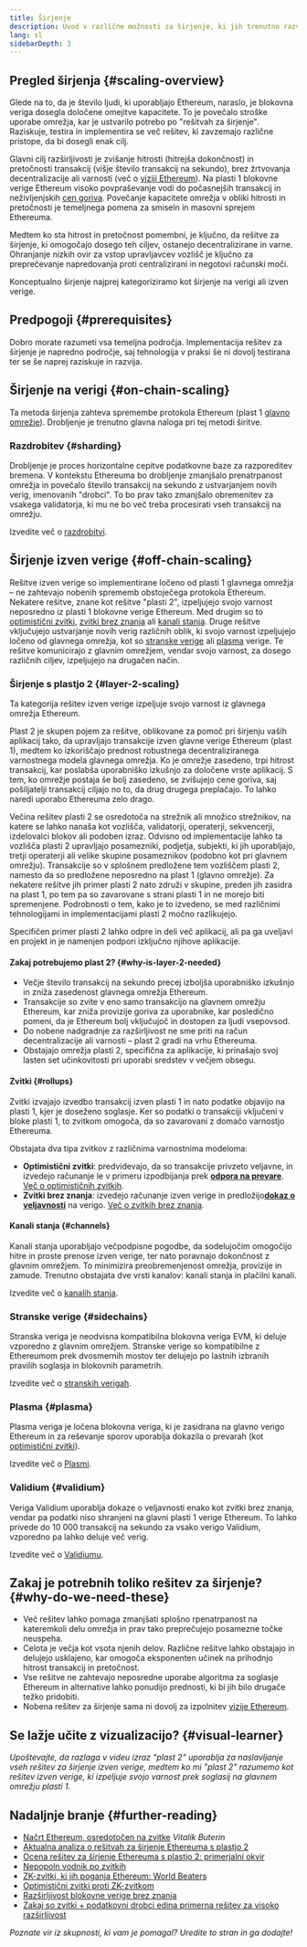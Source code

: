 ```yaml
---
title: Širjenje
description: Uvod v različne možnosti za širjenje, ki jih trenutno razvija skupnost Ethereum.
lang: sl
sidebarDepth: 3
---
```


## Pregled širjenja {#scaling-overview}

Glede na to, da je število ljudi, ki uporabljajo Ethereum, naraslo, je blokovna veriga dosegla določene omejitve kapacitete. To je povečalo stroške uporabe omrežja, kar je ustvarilo potrebo po "rešitvah za širjenje". Raziskuje, testira in implementira se več rešitev, ki zavzemajo različne pristope, da bi dosegli enak cilj.

Glavni cilj razširljivosti je zvišanje hitrosti (hitrejša dokončnost) in pretočnosti transakcij (višje število transakcij na sekundo), brez žrtvovanja decentralizacije ali varnosti (več o [viziji Ethereum](/roadmap/vision/)). Na plasti 1 blokovne verige Ethereum visoko povpraševanje vodi do počasnejših transakcij in neživljenjskih [cen goriva](/developers/docs/gas/). Povečanje kapacitete omrežja v obliki hitrosti in pretočnosti je temeljnega pomena za smiseln in masovni sprejem Ethereuma.

Medtem ko sta hitrost in pretočnost pomembni, je ključno, da rešitve za širjenje, ki omogočajo dosego teh ciljev, ostanejo decentralizirane in varne. Ohranjanje nizkih ovir za vstop upravljavcev vozlišč je ključno za preprečevanje napredovanja proti centralizirani in negotovi računski moči.

Konceptualno širjenje najprej kategoriziramo kot širjenje na verigi ali izven verige.

## Predpogoji {#prerequisites}

Dobro morate razumeti vsa temeljna področja. Implementacija rešitev za širjenje je napredno področje, saj tehnologija v praksi še ni dovolj testirana ter se še naprej raziskuje in razvija.

## Širjenje na verigi {#on-chain-scaling}

Ta metoda širjenja zahteva spremembe protokola Ethereum (plast 1 [glavno omrežje](/glossary/#mainnet)). Drobljenje je trenutno glavna naloga pri tej metodi širitve.

### Razdrobitev {#sharding}

Drobljenje je proces horizontalne cepitve podatkovne baze za razporeditev bremena. V kontekstu Ethereuma bo drobljenje zmanjšalo prenatrpanost omrežja in povečalo število transakcij na sekundo z ustvarjanjem novih verig, imenovanih "drobci". To bo prav tako zmanjšalo obremenitev za vsakega validatorja, ki mu ne bo več treba procesirati vseh transakcij na omrežju.

Izvedite več o [razdrobitvi](/roadmap/danksharding/).

## Širjenje izven verige {#off-chain-scaling}

Rešitve izven verige so implementirane ločeno od plasti 1 glavnega omrežja – ne zahtevajo nobenih sprememb obstoječega protokola Ethereum. Nekatere rešitve, znane kot rešitve "plasti 2", izpeljujejo svojo varnost neposredno iz plasti 1 blokovne verige Ethereum. Med drugim so to [optimistični zvitki](/developers/docs/scaling/optimistic-rollups/), [zvitki brez znanja](/developers/docs/scaling/zk-rollups/) ali [kanali stanja](/developers/docs/scaling/state-channels/). Druge rešitve vključujejo ustvarjanje novih verig različnih oblik, ki svojo varnost izpeljujejo ločeno od glavnega omrežja, kot so [stranske verige](#sidechains) ali [plasma](#plasma) verige. Te rešitve komunicirajo z glavnim omrežjem, vendar svojo varnost, za dosego različnih ciljev, izpeljujejo na drugačen način.

### Širjenje s plastjo 2 {#layer-2-scaling}

Ta kategorija rešitev izven verige izpeljuje svojo varnost iz glavnega omrežja Ethereum.

Plast 2 je skupen pojem za rešitve, oblikovane za pomoč pri širjenju vaših aplikacij tako, da upravljajo transakcije izven glavne verige Ethereum (plast 1), medtem ko izkoriščajo prednost robustnega decentraliziranega varnostnega modela glavnega omrežja. Ko je omrežje zasedeno, trpi hitrost transakcij, kar poslabša uporabniško izkušnjo za določene vrste aplikacij. S tem, ko omrežje postaja še bolj zasedeno, se zvišujejo cene goriva, saj pošiljatelji transakcij ciljajo no to, da drug drugega preplačajo. To lahko naredi uporabo Ethereuma zelo drago.

Večina rešitev plasti 2 se osredotoča na strežnik ali množico strežnikov, na katere se lahko nanaša kot vozlišča, validatorji, operaterji, sekvencerji, izdelovalci blokov ali podoben izraz. Odvisno od implementacije lahko ta vozlišča plasti 2 upravljajo posamezniki, podjetja, subjekti, ki jih uporabljajo, tretji operaterji ali velike skupine posameznikov (podobno kot pri glavnem omrežju). Transakcije so v splošnem predložene tem vozliščem plasti 2, namesto da so predložene neposredno na plast 1 (glavno omrežje). Za nekatere rešitve jih primer plasti 2 nato združi v skupine, preden jih zasidra na plast 1, po tem pa so zavarovane s strani plasti 1 in ne morejo biti spremenjene. Podrobnosti o tem, kako je to izvedeno, se med različnimi tehnologijami in implementacijami plasti 2 močno razlikujejo.

Specifičen primer plasti 2 lahko odpre in deli več aplikacij, ali pa ga uveljavi en projekt in je namenjen podpori izključno njihove aplikacije.

#### Zakaj potrebujemo plast 2? {#why-is-layer-2-needed}

- Večje število transakcij na sekundo precej izboljša uporabniško izkušnjo in zniža zasedenost glavnega omrežja Ethereum.
- Transakcije so zvite v eno samo transakcijo na glavnem omrežju Ethereum, kar zniža provizije goriva za uporabnike, kar posledično pomeni, da je Ethereum bolj vključujoč in dostopen za ljudi vsepovsod.
- Do nobene nadgradnje za razširljivost ne sme priti na račun decentralizacije ali varnosti – plast 2 gradi na vrhu Ethereuma.
- Obstajajo omrežja plasti 2, specifična za aplikacije, ki prinašajo svoj lasten set učinkovitosti pri uporabi sredstev v večjem obsegu.

#### Zvitki {#rollups}

Zvitki izvajajo izvedbo transakcij izven plasti 1 in nato podatke objavijo na plasti 1, kjer je doseženo soglasje. Ker so podatki o transakciji vključeni v bloke plasti 1, to zvitkom omogoča, da so zavarovani z domačo varnostjo Ethereuma.

Obstajata dva tipa zvitkov z različnima varnostnima modeloma:

- **Optimistični zvitki**: predvidevajo, da so transakcije privzeto veljavne, in izvedejo računanje le v primeru izpodbijanja prek [**odpora na prevare**](/glossary/#fraud-proof). [Več o optimističnih zvitkih](/developers/docs/scaling/optimistic-rollups/).
- **Zvitki brez znanja**: izvedejo računanje izven verige in predložijo[**dokaz o veljavnosti**](/glossary/#validity-proof) na verigo. [Več o zvitkih brez znanja](/developers/docs/scaling/zk-rollups/).

#### Kanali stanja {#channels}

Kanali stanja uporabljajo večpodpisne pogodbe, da sodelujočim omogočijo hitre in proste prenose izven verige, ter nato poravnajo dokončnost z glavnim omrežjem. To minimizira preobremenjenost omrežja, provizije in zamude. Trenutno obstajata dve vrsti kanalov: kanali stanja in plačilni kanali.

Izvedite več o [kanalih stanja](/developers/docs/scaling/state-channels/).

### Stranske verige {#sidechains}

Stranska veriga je neodvisna kompatibilna blokovna veriga EVM, ki deluje vzporedno z glavnim omrežjem. Stranske verige so kompatibilne z Ethereumom prek dvosmernih mostov ter delujejo po lastnih izbranih pravilih soglasja in blokovnih parametrih.

Izvedite več o [stranskih verigah](/developers/docs/scaling/sidechains/).

### Plasma {#plasma}

Plasma veriga je ločena blokovna veriga, ki je zasidrana na glavno verigo Ethereum in za reševanje sporov uporablja dokazila o prevarah (kot [optimistični zvitki](/developers/docs/scaling/optimistic-rollups/)).

Izvedite več o [Plasmi](/developers/docs/scaling/plasma/).

### Validium {#validium}

Veriga Validium uporablja dokaze o veljavnosti enako kot zvitki brez znanja, vendar pa podatki niso shranjeni na glavni plasti 1 verige Ethereum. To lahko privede do 10 000 transakcij na sekundo za vsako verigo Validium, vzporedno pa lahko deluje več verig.

Izvedite več o [Validiumu](/developers/docs/scaling/validium/).

## Zakaj je potrebnih toliko rešitev za širjenje? {#why-do-we-need-these}

- Več rešitev lahko pomaga zmanjšati splošno rpenatrpanost na kateremkoli delu omrežja in prav tako preprečujejo posamezne točke neuspeha.
- Celota je večja kot vsota njenih delov. Različne rešitve lahko obstajajo in delujejo usklajeno, kar omogoča eksponenten učinek na prihodnjo hitrost transakcij in pretočnost.
- Vse rešitve ne zahtevajo neposredne uporabe algoritma za soglasje Ethereum in alternative lahko ponudijo prednosti, ki bi jih bilo drugače težko pridobiti.
- Nobena rešitev za širjenje sama ni dovolj za izpolnitev [vizije Ethereum](/roadmap/vision/).

## Se lažje učite z vizualizacijo? {#visual-learner}

<YouTube id="BgCgauWVTs0" />

_Upoštevajte, da razlaga v videu izraz "plast 2" uporablja za naslavljanje vseh rešitev za širjenje izven verige, medtem ko mi "plast 2" razumemo kot rešitev izven verige, ki izpeljuje svojo varnost prek soglasij na glavnem omrežju plasti 1._

<YouTube id="7pWxCklcNsU" />

## Nadaljnje branje {#further-reading}

- [Načrt Ethereum, osredotočen na zvitke](https://ethereum-magicians.org/t/a-rollup-centric-ethereum-roadmap/4698) _Vitalik Buterin_
- [Aktualna analiza o rešitvah za širjenje Ethereuma s plastjo 2](https://www.l2beat.com/)
- [Ocena rešitev za širjenje Ethereuma s plastjo 2: primerjalni okvir](https://medium.com/matter-labs/evaluating-ethereum-l2-scaling-solutions-a-comparison-framework-b6b2f410f955)
- [Nepopoln vodnik po zvitkih](https://vitalik.ca/general/2021/01/05/rollup.html)
- [ZK-zvitki, ki jih poganja Ethereum: World Beaters](https://hackmd.io/@canti/rkUT0BD8K)
- [Optimistični zvitki proti ZK-zvitkom](https://limechain.tech/blog/optimistic-rollups-vs-zk-rollups/)
- [Razširljivost blokovne verige brez znanja](https://ethworks.io/assets/download/zero-knowledge-blockchain-scaling-ethworks.pdf)
- [Zakaj so zvitki + podatkovni drobci edina primerna rešitev za visoko razširljivost](https://polynya.medium.com/why-rollups-data-shards-are-the-only-sustainable-solution-for-high-scalability-c9aabd6fbb48)

_Poznate vir iz skupnosti, ki vam je pomagal? Uredite to stran in ga dodajte!_
